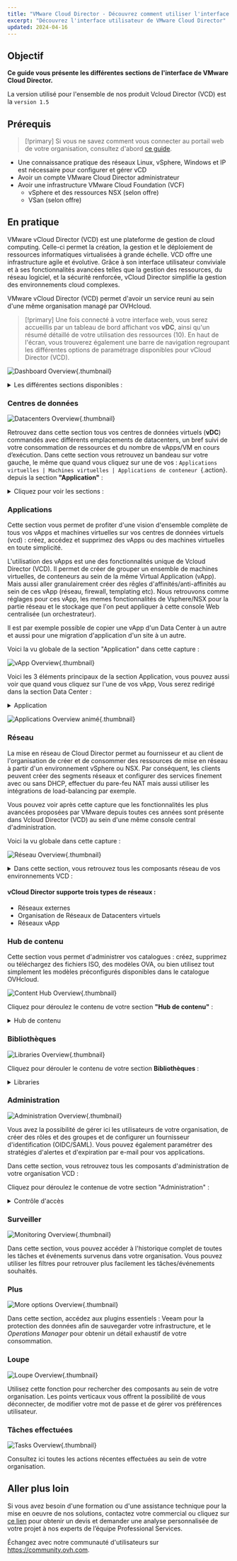```yaml
---
title: "VMware Cloud Director - Découvrez comment utiliser l'interface utilisateur de VCD"
excerpt: "Découvrez l'interface utilisateur de VMware Cloud Director"
updated: 2024-04-16
---
```


## Objectif

**Ce guide vous présente les différentes sections de l'interface de VMware Cloud Director.** 

La version utilisé pour l'ensemble de nos produit Vcloud Director (VCD) est la `version 1.5`

## Prérequis

>[!primary]
> Si vous ne savez comment vous connecter au portail web de votre organisation, consultez d'abord [ce guide](/pages/hosted_private_cloud/hosted_private_cloud_powered_by_vmware/vcd-logging).

- Une connaissance pratique des réseaux Linux, vSphere, Windows et IP est nécessaire pour configurer et gérer vCD
- Avoir un compte VMware Cloud Director administrateur
- Avoir une infrastructure VMware Cloud Foundation (VCF)
  - vSphere et des ressources NSX (selon offre)
  - VSan (selon offre)

## En pratique

VMware vCloud Director (VCD) est une plateforme de gestion de cloud computing. Celle-ci permet la création, la gestion et le déploiement de ressources informatiques virtualisées à grande échelle. VCD offre une infrastructure agile et évolutive. Grâce à son interface utilisateur conviviale et à ses fonctionnalités avancées telles que la gestion des ressources, du réseau logiciel, et la sécurité renforcée, vCloud Director simplifie la gestion des environnements cloud complexes.

[comment]: <> (Réécriture de l'introduction "En pratique" pour accès plus le propos sur le service que fournis OVH afin de se démarquer de VMware)
VMware vCloud Director (VCD) permet d'avoir un service reuni au sein d'une même organisation managé par OVHcloud.

>[!primary]
> Une fois connecté à votre interface web, vous serez accueillis par un tableau de bord affichant vos **vDC**, ainsi qu'un résumé détaillé de votre utilisation des ressources (10). En haut de l'écran, vous trouverez également une barre de navigation regroupant les différentes options de paramétrage disponibles pour vCloud Director (VCD).

![Dashboard Overview](images/vcd-dashboard-overview.png){.thumbnail}

<details>
<summary>Les différentes sections disponibles :</summary>

1. **Centre de données**
2. **Applications**
3. **Mise en réseau**
4. **Hub de contenu**
5. **Administration**
6. **Surveiller**
7. **Plus**
8. **Loupe**
9. **Tâches effectuées**
10. **Ressources utilisées**
</details>

### Centres de données

![Datacenters Overview](images/vcd_overview_datacenter.gif){.thumbnail}

Retrouvez dans cette section tous vos centres de données virtuels (**vDC**) commandés avec différents emplacements de datacenters, un bref suivi de votre consommation de ressources et du nombre de vApps/VM en cours d’exécution.
Dans cette section vous retrouvez un bandeau sur votre gauche, le même que quand vous cliquez sur une de vos : `Applications virtuelles | Machines virtuelles | Applications de conteneur `{.action}. depuis la section **"Application"** :

<details>
<summary>Cliquez pour voir les sections :</summary>

<summary>Calculer :</summary>

- `vApp`{.action}.
- `Machines virtuelles`{.action}.
- `Règles d'affinité`{.action}.

<summary>Mise en réseaux :</summary>

- `Réseaux`{.action}.
- `Dispositifs Edge`{.action}.

<summary>Stockage :</summary>

- `Disques nommés`{.action}.
- `Stratégies de stockage`{.action}.

<summary>Paramètres :</summary>

- `Génèral`{.action}.
- `Métadonnées`{.action}.
- `Partage`{.action}.
- `Stratégies Kubernetes`{.action}.
</details>

### Applications

Cette section vous permet de profiter d'une vision d'ensemble complète de tous vos vApps et machines virtuelles sur vos centres de données virtuels (vcd) : créez, accédez et supprimez des vApps ou des machines virtuelles en toute simplicité.

L'utilisation des vApps est une des fonctionnalités unique de Vcloud Director (VCD). Il permet de créer de grouper un ensemble de machines virtuelles, de conteneurs au sein de la même Virtual Application (vApp). Mais aussi aller granulairement créer des rêgles d'affinités/anti-affinités au sein de ces vApp (réseau, firewall, templating etc).
Nous retrouvons comme réglages pour ces vApp, les memes fonctionnalités de Vsphere/NSX pour la partie réseau et le stockage que l'on peut appliquer à cette console Web centralisée (un orchestrateur).

Il est par exemple possible de copier une vApp d'un Data Center à un autre et aussi pour une migration d'application d'un site à un autre.

Voici la vu globale de la section "Application" dans cette capture : 

![vApp Overview](images/vcd-Vapp-view.png){.thumbnail}

Voici les 3 éléments principaux de la section Application, vous pouvez aussi voir que quand vous cliquez sur l'une de vos vApp, Vous serez redirigé dans la section Data Center :
<details>
<summary>Application</summary>

- `Applications virtuelles`
- `Machines virtuelles`
- `Applications de conteneur`
</details>

![Applications Overview animé](images/vcd_overview_application.gif){.thumbnail}

### Réseau

La mise en réseau de Cloud Director permet au fournisseur et au client de l'organisation de créer et de consommer des ressources de mise en réseau à partir d'un environnement vSphere ou NSX. 
Par conséquent, les clients peuvent créer des segments réseaux et configurer des services finement avec ou sans DHCP, effectuer du pare-feu NAT mais aussi utiliser les intégrations de load-balancing par exemple.

Vous pouvez voir après cette capture que les fonctionnalités les plus avancées proposées par VMware depuis toutes ces années sont présente dans Vcloud Director (VCD) au sein d'une même console central d'administration.

Voici la vu globale dans cette capture :

![Réseau Overview](images/vcd_overview_networking.gif){.thumbnail}

<details>
<summary>Dans cette section, vous retrouvez tous les composants réseau de vos environnements VCD :</summary>

- `Réseaux`
- `Passerelles Edge`
- `Passerelles de fournisseur`
- `Espaces IP`
- `Groupes de centres de données`
- `Balises de sécurité`

</details>

#### vCloud Director supporte trois types de réseaux :
- Réseaux externes
- Organisation de Réseaux de Datacenters virtuels
- Réseaux vApp
  

### Hub de contenu

Cette section vous permet d'administrer vos catalogues : créez, supprimez ou téléchargez des fichiers ISO, des modèles OVA, ou bien utilisez tout simplement les modèles préconfigurés disponibles dans le catalogue OVHcloud.

![Content Hub Overview](images/vcd_overview_content-hub.gif){.thumbnail}

Cliquez pour déroulez le contenu de votre section **"Hub de contenu"** :
<details>
<summary>Hub de contenu</summary>

- `Bienvenu dans le Hub de contenu`
- `Contenu`
- `Catalogues`
- `Gérer des ressources : VMware Marketplace / Référentiel Helm Chart / Kubernetes Operator`
</details>

### Bibliothèques

![Libraries Overview](images/VCD-libraries-overview.png){.thumbnail}

Cliquez pour dérouler le contenu de votre section **Bibliothèques** :
<details>
<summary>Libraries</summary>

- `Bibliothèques de contenu`
- `Services`
</details>


### Administration

![Administration Overview](images/vcd_overview_administration.gif){.thumbnail}

Vous avez la possibilité de gérer ici les utilisateurs de votre organisation, de créer des rôles et des groupes et de configurer un fournisseur d'identification (OIDC/SAML). Vous pouvez également paramétrer des stratégies d'alertes et d'expiration par e-mail pour vos applications.

Dans cette section, vous retrouvez tous les composants d'administration de votre organisation VCD :

Cliquez pour déroulez le contenue de votre section "Administration" :

<details>
<summary>Contrôle d'accès</summary>

- `Utilisateurs`
- `Groupes`
- `Rôles`

<summary>Fournisseur d'identités</summary>

- `SAML`
- `OIDC`

<summary>Gestion des certificats</summary>

- `Bibliothèque de certificats`

<summary>Organisations :</summary>
<summary>Paramètres :</summary>

- `Général`
- `E-mail`
- `Personnalisation invité`
- `Métadonnées`
- `Multisite`
- `Stratégies`
- `Quotas`

</details>


### Surveiller

![Monitoring Overview](images/vcd_overview_monitor.gif){.thumbnail}

Dans cette section, vous pouvez accéder à l'historique complet de toutes les tâches et événements survenus dans votre organisation. Vous pouvez utiliser les filtres pour retrouver plus facilement les tâches/événements souhaités.

### Plus

![More options Overview](images/vcd_overview_more.gif){.thumbnail}

Dans cette section, accédez aux plugins essentiels : Veeam pour la protection des données afin de sauvegarder votre infrastructure, et le *Operations Manager* pour obtenir un détail exhaustif de votre consommation.

### Loupe

![Loupe Overview](images/vcd_overview_loupe.gif){.thumbnail}

Utilisez cette fonction pour rechercher des composants au sein de votre organisation. Les points verticaux vous offrent la possibilité de vous déconnecter, de modifier votre mot de passe et de gérer vos préférences utilisateur.

### Tâches effectuées

![Tasks Overview](images/vcd-recent-tasks-overview.png){.thumbnail}

Consultez ici toutes les actions récentes effectuées au sein de votre organisation.

## Aller plus loin

Si vous avez besoin d'une formation ou d'une assistance technique pour la mise en oeuvre de nos solutions, contactez votre commercial ou cliquez sur [ce lien](https://www.ovhcloud.com/fr/professional-services/) pour obtenir un devis et demander une analyse personnalisée de votre projet à nos experts de l’équipe Professional Services.

Échangez avec notre communauté d'utilisateurs sur <https://community.ovh.com>.
